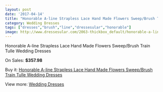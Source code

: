 ```yaml
---
layout: post
date: '2017-04-14'
title: "Honorable A-line Strapless Lace Hand Made Flowers Sweep/Brush Train Tulle Wedding Dresses"
category: Wedding Dresses
tags: ["dresses","brush","line","dressesular","honorable"]
image: http://www.dressesular.com/2063-thickbox_default/honorable-a-line-strapless-lace-hand-made-flowers-sweep-brush-train-tulle-wedding-dresses.jpg
---
```

Honorable A-line Strapless Lace Hand Made Flowers Sweep/Brush Train Tulle Wedding Dresses

On Sales: **$357.98**
<a href="https://www.dressesular.com/wedding-dresses/774-honorable-a-line-strapless-lace-hand-made-flowers-sweep-brush-train-tulle-wedding-dresses.html"><amp-img layout="responsive" width="600" height="600" src="//www.dressesular.com/2063-thickbox_default/honorable-a-line-strapless-lace-hand-made-flowers-sweep-brush-train-tulle-wedding-dresses.jpg" alt="Honorable A-line Strapless Lace Hand Made Flowers Sweep/Brush Train Tulle Wedding Dresses 0" /></a>
<a href="https://www.dressesular.com/wedding-dresses/774-honorable-a-line-strapless-lace-hand-made-flowers-sweep-brush-train-tulle-wedding-dresses.html"><amp-img layout="responsive" width="600" height="600" src="//www.dressesular.com/2064-thickbox_default/honorable-a-line-strapless-lace-hand-made-flowers-sweep-brush-train-tulle-wedding-dresses.jpg" alt="Honorable A-line Strapless Lace Hand Made Flowers Sweep/Brush Train Tulle Wedding Dresses 1" /></a>

Buy it: [Honorable A-line Strapless Lace Hand Made Flowers Sweep/Brush Train Tulle Wedding Dresses](https://www.dressesular.com/wedding-dresses/774-honorable-a-line-strapless-lace-hand-made-flowers-sweep-brush-train-tulle-wedding-dresses.html "Honorable A-line Strapless Lace Hand Made Flowers Sweep/Brush Train Tulle Wedding Dresses")

View more: [Wedding Dresses](https://www.dressesular.com/3-wedding-dresses "Wedding Dresses")